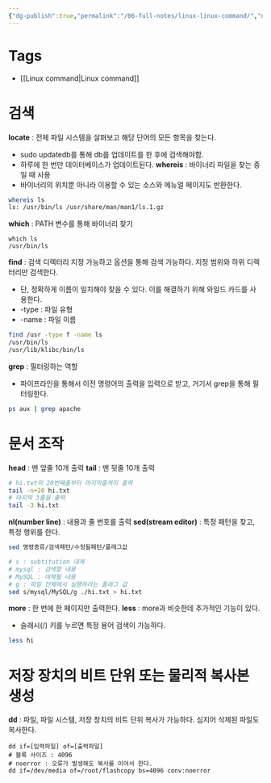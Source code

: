```yaml
---
{"dg-publish":true,"permalink":"/06-full-notes/linux-linux-command/","noteIcon":""}
---
```


# Tags
- [[Linux command\|Linux command]]
# 검색
**locate** : 전체 파일 시스템을 살펴보고 해당 단어의 모든 항목을 찾는다.
- sudo updatedb를 통해 db를 업데이트를 한 후에 검색해야함.
- 하루에 한 번만 데이터베이스가 업데이트된다.
**whereis** : 바이너리 파일을 찾는 중일 때 사용
- 바이너리의 위치뿐 아니라 이용할 수 있는 소스와 메뉴얼 페이지도 반환한다.
```Bash
whereis ls
ls: /usr/bin/ls /usr/share/man/man1/ls.1.gz
```

**which** : PATH 변수를 통해 바이너리 찾기
```Shell
which ls
/usr/bin/ls
```

**find** : 검색 디렉터리 지정 가능하고 옵션을 통해 검색 가능하다. 지정 범위와 하위 디렉터리만 검색한다.
- 단, 정확하게 이름이 일치해야 찾을 수 있다. 이를 해결하기 위해 와일드 카드를 사용한다.
- -type : 파일 유형
- -name : 파일 이름

```Bash
find /usr -type f -name ls
/usr/bin/ls
/usr/lib/klibc/bin/ls
```

**grep** : 필터링하는 역할
- 파이프라인을 통해서 이전 명령어의 출력을 입력으로 받고, 거기서 grep을 통해 필터링한다.
```Bash
ps aux | grep apache
```
# 문서 조작
**head** : 맨 앞줄 10개 출력
**tail** : 맨 뒷줄 10개 출력
```Bash
# hi.txt의 20번째줄부터 마지막줄까지 출력
tail -n+20 hi.txt
# 마지막 3줄을 출력
tail -3 hi.txt
```

**nl(number line)** : 내용과 줄 번호를 출력
**sed(stream editor)** : 특정 패턴을 찾고, 특정 행위를 한다.
```Bash
sed 명령종류/검색패턴/수정될패턴/플래그값

# s : subtitution 대체
# mysql : 검색할 내용
# MySQL : 대체될 내용
# g : 파일 전체에서 실행하라는 플래그 값
sed s/mysql/MySQL/g ./hi.txt > hi.txt
```

**more** : 한 번에 한 페이지만 출력한다.
**less** : more과 비슷한데 추가적인 기능이 있다.
- 슬래시(/) 키를 누르면 특정 용어 검색이 가능하다.
```Bash
less hi
```

# 저장 장치의 비트 단위 또는 물리적 복사본 생성
**dd** : 파일, 파일 시스템, 저장 창치의 비트 단위 복사가 가능하다. 심지어 삭제된 파일도 복사한다.
```Shell
dd if=[입력파일] of=[출력파일]
# 블록 사이즈 : 4096
# noerror : 오류가 발생해도 복사를 이어서 한다.
dd if=/dev/media of=/root/flashcopy bs=4096 conv:noerror
```